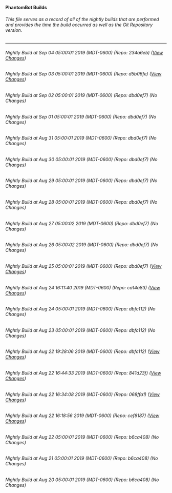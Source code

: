 **PhantomBot Builds**

###### This file serves as a record of all of the nightly builds that are performed and provides the time the build occurred as well as the Git Repository version.
-------------------------------------------------------------------------------------------------------------
###### Nightly Build at Sep 04 05:00:01 2019 (MDT-0600) (Repo: 234a6eb) ([View Changes](https://github.com/PhantomBot/PhantomBot/compare/d5b06fe...234a6eb))
###### Nightly Build at Sep 03 05:00:01 2019 (MDT-0600) (Repo: d5b06fe) ([View Changes](https://github.com/PhantomBot/PhantomBot/compare/dbd0ef7...d5b06fe))
###### Nightly Build at Sep 02 05:00:01 2019 (MDT-0600) (Repo: dbd0ef7) (No Changes)
###### Nightly Build at Sep 01 05:00:01 2019 (MDT-0600) (Repo: dbd0ef7) (No Changes)
###### Nightly Build at Aug 31 05:00:01 2019 (MDT-0600) (Repo: dbd0ef7) (No Changes)
###### Nightly Build at Aug 30 05:00:01 2019 (MDT-0600) (Repo: dbd0ef7) (No Changes)
###### Nightly Build at Aug 29 05:00:01 2019 (MDT-0600) (Repo: dbd0ef7) (No Changes)
###### Nightly Build at Aug 28 05:00:01 2019 (MDT-0600) (Repo: dbd0ef7) (No Changes)
###### Nightly Build at Aug 27 05:00:02 2019 (MDT-0600) (Repo: dbd0ef7) (No Changes)
###### Nightly Build at Aug 26 05:00:02 2019 (MDT-0600) (Repo: dbd0ef7) (No Changes)
###### Nightly Build at Aug 25 05:00:01 2019 (MDT-0600) (Repo: dbd0ef7) ([View Changes](https://github.com/PhantomBot/PhantomBot/compare/ca14a83...dbd0ef7))
###### Nightly Build at Aug 24 16:11:40 2019 (MDT-0600) (Repo: ca14a83) ([View Changes](https://github.com/PhantomBot/PhantomBot/compare/dbfc112...ca14a83))
###### Nightly Build at Aug 24 05:00:01 2019 (MDT-0600) (Repo: dbfc112) (No Changes)
###### Nightly Build at Aug 23 05:00:01 2019 (MDT-0600) (Repo: dbfc112) (No Changes)
###### Nightly Build at Aug 22 19:28:06 2019 (MDT-0600) (Repo: dbfc112) ([View Changes](https://github.com/PhantomBot/PhantomBot/compare/841d23f...dbfc112))
###### Nightly Build at Aug 22 16:44:33 2019 (MDT-0600) (Repo: 841d23f) ([View Changes](https://github.com/PhantomBot/PhantomBot/compare/068ffa1...841d23f))
###### Nightly Build at Aug 22 16:34:08 2019 (MDT-0600) (Repo: 068ffa1) ([View Changes](https://github.com/PhantomBot/PhantomBot/compare/cef8187...068ffa1))
###### Nightly Build at Aug 22 16:18:56 2019 (MDT-0600) (Repo: cef8187) ([View Changes](https://github.com/PhantomBot/PhantomBot/compare/b6ca408...cef8187))
###### Nightly Build at Aug 22 05:00:01 2019 (MDT-0600) (Repo: b6ca408) (No Changes)
###### Nightly Build at Aug 21 05:00:01 2019 (MDT-0600) (Repo: b6ca408) (No Changes)
###### Nightly Build at Aug 20 05:00:01 2019 (MDT-0600) (Repo: b6ca408) (No Changes)

